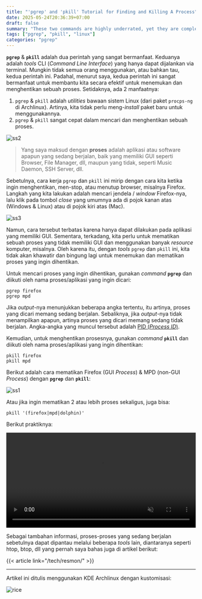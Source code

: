 ```yaml
---
title: "'pgrep' and 'pkill' Tutorial for Finding and Killing A Process"
date: 2025-05-24T20:36:39+07:00
draft: false
summary: "These two commands are highly underrated, yet they are completely beneficial."
tags: ["pgrep", "pkill", "linux"]
categories: "pgrep"
---
```


**`pgrep`** & **`pkill`** adalah dua perintah yang sangat bermanfaat. Keduanya adalah _tools_ CLI (_Command Line Interface_) yang hanya dapat dijalankan via terminal. Mungkin tidak semua orang menggunakan, atau bahkan tau, kedua perintah ini. Padahal, menurut saya, kedua perintah ini sangat bermanfaat untuk membantu kita secara efektif untuk menemukan dan menghentikan sebuah proses. Setidaknya, ada 2 manfaatnya:

1. `pgrep` & `pkill` adalah _utilities_ bawaan sistem Linux (dari paket `procps-ng` di Archlinux). Artinya, kita tidak perlu meng-_install_ paket baru untuk menggunakannya. 
2. `pgrep` & `pkill` sangat cepat dalam mencari dan menghentikan sebuah proses.

![ss2](/pgreppkill/ss2.png "pgrep & pkill are parts of procps-ng")

> Yang saya maksud dengan **proses** adalah aplikasi atau software apapun yang sedang berjalan, baik yang memiliki GUI seperti Browser, File Manager, dll, maupun yang tidak, seperti Music Daemon, SSH Server, dll.

Sebetulnya, cara kerja `pgrep` dan `pkill` ini mirip dengan cara kita ketika ingin menghentikan, men-stop, atau menutup browser, misalnya Firefox. Langkah yang kita lakukan adalah mencari jendela / _window_ Firefox-nya, lalu klik pada tombol _close_ yang umumnya ada di pojok kanan atas (Windows & Linux) atau di pojok kiri atas (Mac). 

![ss3](/pgreppkill/ss3.png "manually killing firefox")

Namun, cara tersebut terbatas karena hanya dapat dilakukan pada aplikasi yang memiliki GUI. Sementara, terkadang, kita perlu untuk mematikan sebuah proses yang tidak memiliki GUI dan menggunakan banyak _resource_ komputer, misalnya. Oleh karena itu, dengan _tools_ `pgrep` dan `pkill` ini, kita tidak akan khawatir dan bingung lagi untuk menemukan dan mematikan proses yang ingin dihentikan.

Untuk mencari proses yang ingin dihentikan, gunakan _command_ **`pgrep`** dan diikuti oleh nama proses/aplikasi yang ingin dicari:

```shell
pgrep firefox
pgrep mpd
```

Jika _output_-nya menunjukkan beberapa angka tertentu, itu artinya, proses yang dicari memang sedang berjalan. Sebaliknya, jika _output_-nya tidak menampilkan apapun, artinya proses yang dicari memang sedang tidak berjalan. Angka-angka yang muncul tersebut adalah [PID (_Process ID_)](https://www.baeldung.com/linux/pid-tid-ppid). 

Kemudian, untuk menghentikan prosesnya, gunakan _command_ **`pkill`** dan diikuti oleh nama proses/aplikasi yang ingin dihentikan:

```shell
pkill firefox
pkill mpd
```

Berikut adalah cara mematikan Firefox (GUI _Process_) & MPD (non-GUI _Process_) dengan **`pgrep`** dan **`pkill`**:

![ss1](/pgreppkill/ss1.png "finding and killing processes with `pgrep` & `pkill`")

Atau jika ingin mematikan 2 atau lebih proses sekaligus, juga bisa:
```shell
pkill '(firefox|mpd|dolphin)'
```

Berikut praktiknya:

<video width="100%" controls autoplay loop muted>
  <source src="/pgreppkill/vid2.webm" type="video/mp4">
</video>

Sebagai tambahan informasi, proses-proses yang sedang berjalan sebetulnya dapat dipantau melalui beberapa _tools_ lain, diantaranya seperti htop, btop, dll yang pernah saya bahas juga di artikel berikut:

{{< article link="/tech/resmon/" >}}

___

Artikel ini ditulis menggunakan KDE Archlinux dengan kustomisasi:

![rice](/pgreppkill/rice.jpg)
